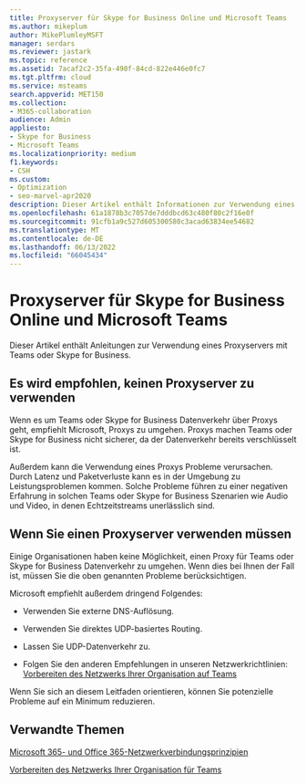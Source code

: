 ```yaml
---
title: Proxyserver für Skype for Business Online und Microsoft Teams
ms.author: mikeplum
author: MikePlumleyMSFT
manager: serdars
ms.reviewer: jastark
ms.topic: reference
ms.assetid: 7acaf2c2-35fa-490f-84cd-822e446e0fc7
ms.tgt.pltfrm: cloud
ms.service: msteams
search.appverid: MET150
ms.collection:
- M365-collaboration
audience: Admin
appliesto:
- Skype for Business
- Microsoft Teams
ms.localizationpriority: medium
f1.keywords:
- CSH
ms.custom:
- Optimization
- seo-marvel-apr2020
description: Dieser Artikel enthält Informationen zur Verwendung eines Proxyservers mit Microsoft Teams oder Skype for Business.
ms.openlocfilehash: 61a1878b3c7057de7dddbcd63c480f80c2f16e0f
ms.sourcegitcommit: 91cfb1a9c527d605300580c3acad63834ee54682
ms.translationtype: MT
ms.contentlocale: de-DE
ms.lasthandoff: 06/13/2022
ms.locfileid: "66045434"
---
```

# <a name="proxy-servers-for-teams-or-skype-for-business-online"></a>Proxyserver für Skype for Business Online und Microsoft Teams

Dieser Artikel enthält Anleitungen zur Verwendung eines Proxyservers mit Teams oder Skype for Business.
  
## <a name="not-using-a-proxy-server-is-recommended"></a>Es wird empfohlen, keinen Proxyserver zu verwenden

Wenn es um Teams oder Skype for Business Datenverkehr über Proxys geht, empfiehlt Microsoft, Proxys zu umgehen. Proxys machen Teams oder Skype for Business nicht sicherer, da der Datenverkehr bereits verschlüsselt ist.
  
Außerdem kann die Verwendung eines Proxys Probleme verursachen. Durch Latenz und Paketverluste kann es in der Umgebung zu Leistungsproblemen kommen. Solche Probleme führen zu einer negativen Erfahrung in solchen Teams oder Skype for Business Szenarien wie Audio und Video, in denen Echtzeitstreams unerlässlich sind.
  
## <a name="if-you-need-to-use-a-proxy-server"></a>Wenn Sie einen Proxyserver verwenden müssen

Einige Organisationen haben keine Möglichkeit, einen Proxy für Teams oder Skype for Business Datenverkehr zu umgehen. Wenn dies bei Ihnen der Fall ist, müssen Sie die oben genannten Probleme berücksichtigen.
  
Microsoft empfiehlt außerdem dringend Folgendes:
  
- Verwenden Sie externe DNS-Auflösung.
    
- Verwenden Sie direktes UDP-basiertes Routing.
    
- Lassen Sie UDP-Datenverkehr zu.
    
- Folgen Sie den anderen Empfehlungen in unseren Netzwerkrichtlinien: [Vorbereiten des Netzwerks Ihrer Organisation auf Teams](prepare-network.md)
  
    
Wenn Sie sich an diesem Leitfaden orientieren, können Sie potenzielle Probleme auf ein Minimum reduzieren.
  
## <a name="related-topics"></a>Verwandte Themen

[Microsoft 365- und Office 365-Netzwerkverbindungsprinzipien](/microsoft-365/enterprise/microsoft-365-network-connectivity-principles)

[Vorbereiten des Netzwerks Ihrer Organisation für Teams](prepare-network.md)
